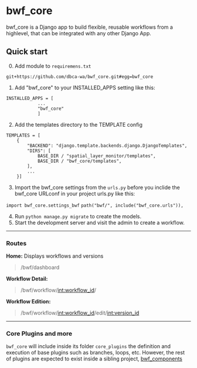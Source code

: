 # bwf_core
bwf_core is a Django app to build flexible, reusable workflows from a highlevel, that can be integrated with any other Django App.

## Quick start
0. Add module to ``requiremens.txt`` 
```
git+https://github.com/dbca-wa/bwf_core.git#egg=bwf_core
```  
1. Add "bwf_core" to your INSTALLED_APPS setting like this: 
```
INSTALLED_APPS = [
			...
			"bwf_core"
			]
```
2. Add the templates directory  to the TEMPLATE config
```
TEMPLATES = [
    {
        "BACKEND": "django.template.backends.django.DjangoTemplates",
        "DIRS": [
            BASE_DIR / "spatial_layer_monitor/templates",
            BASE_DIR / "bwf_core/templates",
        ],
        ...
    }]
```

  
3. Import the bwf_core settings from the `urls.py` before you inclide the bwf_core URLconf in your project urls.py like this:

`import bwf_core.settings_bwf`
``path("bwf/", include("bwf_core.urls")),``

4. Run ``python manage.py migrate`` to create the models.
5. Start the development server and visit the admin to create a workflow.
---
### Routes
**Home:** Displays workflows and versions
> /bwf/dashboard

**Workflow Detail:** 
>/bwf/workflow/<int:workflow_id>/

**Workflow Edition:**
>/bwf/workflow/<int:workflow_id>/edit/<int:version_id>
---
### Core Plugins and more
``bwf_core``  will include inside its folder ``core_plugins`` the definition and execution of base plugins such as branches, loops, etc. However, the rest of plugins are expected to exist inside a sibling project, [bwf_components](https://github.com/dbca-wa/bwf_components)